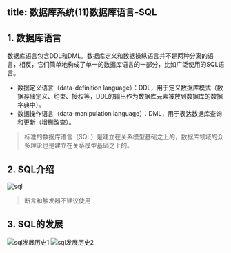 ﻿title: 数据库系统(11)数据库语言-SQL
---

## 1. 数据库语言 ##

数据库语言包含DDL和DML。数据库定义和数据操纵语言并不是两种分离的语言，相反，它们简单地构成了单一的数据库语言的一部分，比如广泛使用的SQL语言。

* 数据定义语言（data-definition language）：DDL，用于定义数据库模式（数据存储定义、约束、授权等，DDL的输出作为数据库元素被放到数据库的数据字典中）。
* 数据操作语言（data-manipulation language）：DML，用于表达数据库查询和更新（增删改查）。

> 标准的数据库语言（SQL）是建立在关系模型基础之上的，数据库领域的众多理论也是建立在关系模型基础之上的。

## 2. SQL介绍 ##

![sql](/youzhilane/img/数据库系统概念-sql.jpg)

> 断言和触发器不建议使用

## 3. SQL的发展 ##

![sql发展历史1](/youzhilane/img/数据库系统概念-sql发展历史1.jpg)
![sql发展历史2](/youzhilane/img/数据库系统概念-sql发展历史2.jpg)
